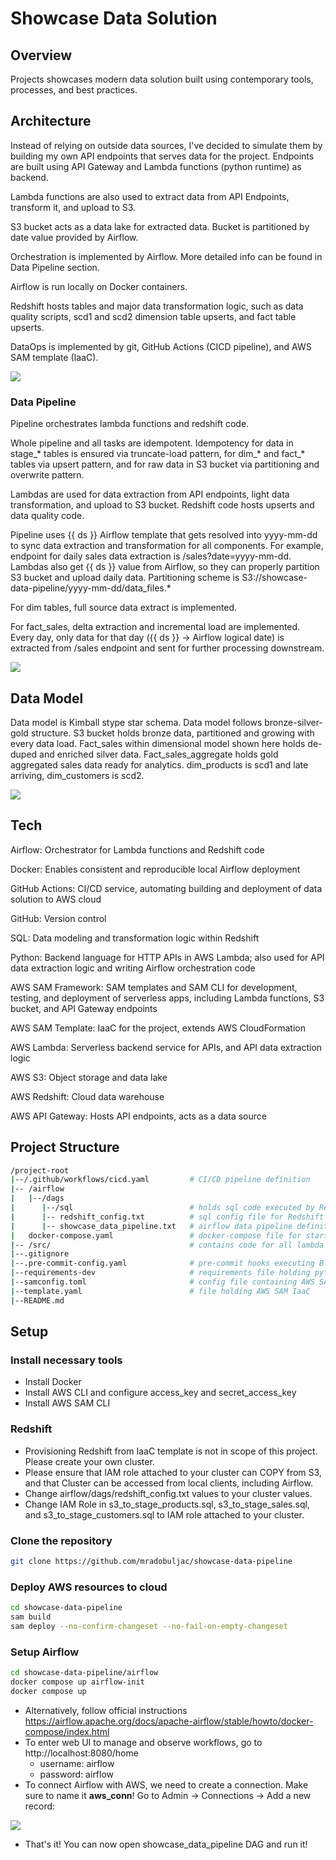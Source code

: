 # Showcase Data Solution

## Overview

Projects showcases modern data solution built using contemporary tools, processes, and best practices.

## Architecture

Instead of relying on outside data sources, I've decided to simulate them by building my own API endpoints that serves data for the project. Endpoints are built using API Gateway and Lambda functions (python runtime) as backend.

Lambda functions are also used to extract data from API Endpoints, transform it, and upload to S3.

S3 bucket acts as a data lake for extracted data. Bucket is partitioned by date value provided by Airflow.

Orchestration is implemented by Airflow. More detailed info can be found in Data Pipeline section.

Airflow is run locally on Docker containers.

Redshift hosts tables and major data transformation logic, such as data quality scripts, scd1 and scd2 dimension table upserts, and fact table upserts.

DataOps is implemented by git, GitHub Actions (CICD pipeline), and AWS SAM template (IaaC).


<img src="images/architecture.png">


### Data Pipeline

Pipeline orchestrates lambda functions and redshift code. 

Whole pipeline and all tasks are idempotent. Idempotency for data in stage_* tables is ensured via truncate-load pattern, for dim_* and fact_* tables via upsert pattern, and for raw data in S3 bucket via partitioning and overwrite pattern.

Lambdas are used for data extraction from API endpoints, light data transformation, and upload to S3 bucket. Redshift code hosts upserts and data quality code.

Pipeline uses {{ ds }} Airflow template that gets resolved into yyyy-mm-dd to sync data extraction and transformation for all components. 
For example, endpoint for daily sales data extraction is /sales?date=yyyy-mm-dd.
Lambdas also get {{ ds }} value from Airflow, so they can properly partition S3 bucket and upload daily data. Partitioning scheme is S3://showcase-data-pipeline/yyyy-mm-dd/data_files.*

For dim tables, full source data extract is implemented. 

For fact_sales, delta extraction and incremental load are implemented. Every day, only data for that day ({{ ds }} -> Airflow logical date) is extracted from /sales endpoint and sent for further processing downstream.



<img src="images/airflow_dag.png">

## Data Model

Data model is Kimball stype star schema. 
Data model follows bronze-silver-gold structure. S3 bucket holds bronze data, partitioned and growing with every data load. Fact_sales within dimensional model shown here holds de-duped and enriched silver data. Fact_sales_aggregate holds gold aggregated sales data ready for analytics. 
dim_products is scd1 and late arriving, dim_customers is scd2.


<img src="images/data_model.png">



## Tech

Airflow: Orchestrator for Lambda functions and Redshift code 

Docker: Enables consistent and reproducible local Airflow deployment

GitHub Actions: CI/CD service, automating building and deployment of data solution to AWS cloud

GitHub: Version control

SQL: Data modeling and transformation logic within Redshift 

Python: Backend language for HTTP APIs in AWS Lambda; also used for API data extraction logic and writing Airflow orchestration code

AWS SAM Framework: SAM templates and SAM CLI for development, testing, and deployment of serverless apps, including Lambda functions, S3 bucket, and API Gateway endpoints

AWS SAM Template: IaaC for the project, extends AWS CloudFormation

AWS Lambda: Serverless backend service for APIs, and API data extraction logic

AWS S3: Object storage and data lake 

AWS Redshift: Cloud data warehouse 

AWS API Gateway: Hosts API endpoints, acts as a data source

## Project Structure

```bash
/project-root
|--/.github/workflows/cicd.yaml         # CI/CD pipeline definition
|-- /airflow
|   |--/dags
|      |--/sql                          # holds sql code executed by Redshift
|      |-- redshift_config.txt          # sql config file for Redshift connection in Airflow
|      |-- showcase_data_pipeline.txt   # airflow data pipeline definition
|   docker-compose.yaml                 # docker-compose file for starting up Airflow containers locally
|-- /src/                               # contains code for all lambda functions, along with requirements files are all other necessary files
|--.gitignore
|--.pre-commit-config.yaml              # pre-commit hooks executing Black code formatter before each commit
|--requirements-dev                     # requirements file holding python dependencies used during development
|--samconfig.toml                       # config file containing AWS SAM framework configuration
|--template.yaml                        # file holding AWS SAM IaaC 
|--README.md
```

## Setup

### Install necessary tools
- Install Docker
- Install AWS CLI and configure access_key and secret_access_key
- Install AWS SAM CLI

### Redshift 
- Provisioning Redshift from IaaC template is not in scope of this project. Please create your own cluster.
- Please ensure that IAM role attached to your cluster can COPY from S3, and that Cluster can be accessed from local clients, including Airflow.
- Change airflow/dags/redshift_config.txt values to your cluster values.
- Change IAM Role in s3_to_stage_products.sql, s3_to_stage_sales.sql, and s3_to_stage_customers.sql to IAM role attached to your cluster.

### Clone the repository
```bash
git clone https://github.com/mradobuljac/showcase-data-pipeline
```

### Deploy AWS resources to cloud
```bash
cd showcase-data-pipeline
sam build 
sam deploy --no-confirm-changeset --no-fail-on-empty-changeset
```


### Setup Airflow
```bash
cd showcase-data-pipeline/airflow
docker compose up airflow-init
docker compose up
```
- Alternatively, follow official instructions https://airflow.apache.org/docs/apache-airflow/stable/howto/docker-compose/index.html
- To enter web UI to manage and observe workflows, go to http://localhost:8080/home
  - username: airflow
  - password: airflow 
- To connect Airflow with AWS, we need to create a connection. Make sure to name it **aws_conn**! Go to Admin -> Connections -> Add a new record: 

 <img src="images/airflow_aws_conn.png">

- That's it! You can now open showcase_data_pipeline DAG and run it!


